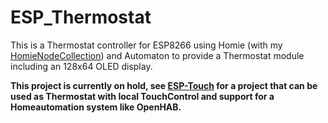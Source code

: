 # ESP_Thermostat

This is a Thermostat controller for ESP8266 using Homie (with my [HomieNodeCollection](../../../HomieNodeCollection)) and Automaton to provide a Thermostat module including an 128x64 OLED display.

**This project is currently on hold, see  [ESP-Touch](../../../ESP-Touch) for a project that can be used as Thermostat with local TouchControl and support for a Homeautomation system like OpenHAB.**

